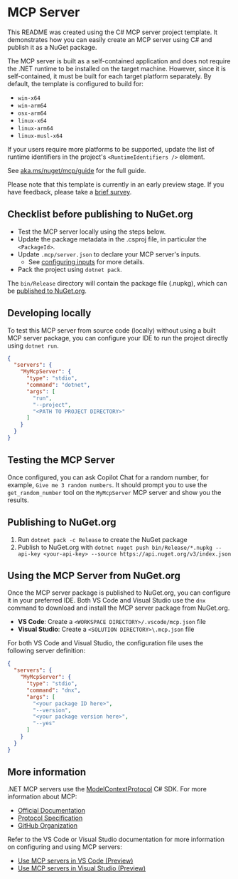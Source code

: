 # MCP Server

This README was created using the C# MCP server project template.
It demonstrates how you can easily create an MCP server using C# and publish it as a NuGet package.

The MCP server is built as a self-contained application and does not require the .NET runtime to be installed on the target machine.
However, since it is self-contained, it must be built for each target platform separately.
By default, the template is configured to build for:
* `win-x64`
* `win-arm64`
* `osx-arm64`
* `linux-x64`
* `linux-arm64`
* `linux-musl-x64`

If your users require more platforms to be supported, update the list of runtime identifiers in the project's `<RuntimeIdentifiers />` element.

See [aka.ms/nuget/mcp/guide](https://aka.ms/nuget/mcp/guide) for the full guide.

Please note that this template is currently in an early preview stage. If you have feedback, please take a [brief survey](http://aka.ms/dotnet-mcp-template-survey).

## Checklist before publishing to NuGet.org

- Test the MCP server locally using the steps below.
- Update the package metadata in the .csproj file, in particular the `<PackageId>`.
- Update `.mcp/server.json` to declare your MCP server's inputs.
  - See [configuring inputs](https://aka.ms/nuget/mcp/guide/configuring-inputs) for more details.
- Pack the project using `dotnet pack`.

The `bin/Release` directory will contain the package file (.nupkg), which can be [published to NuGet.org](https://learn.microsoft.com/nuget/nuget-org/publish-a-package).

## Developing locally

To test this MCP server from source code (locally) without using a built MCP server package, you can configure your IDE to run the project directly using `dotnet run`.

```json
{
  "servers": {
    "MyMcpServer": {
      "type": "stdio",
      "command": "dotnet",
      "args": [
        "run",
        "--project",
        "<PATH TO PROJECT DIRECTORY>"
      ]
    }
  }
}
```

## Testing the MCP Server

Once configured, you can ask Copilot Chat for a random number, for example, `Give me 3 random numbers`. It should prompt you to use the `get_random_number` tool on the `MyMcpServer` MCP server and show you the results.

## Publishing to NuGet.org

1. Run `dotnet pack -c Release` to create the NuGet package
2. Publish to NuGet.org with `dotnet nuget push bin/Release/*.nupkg --api-key <your-api-key> --source https://api.nuget.org/v3/index.json`

## Using the MCP Server from NuGet.org

Once the MCP server package is published to NuGet.org, you can configure it in your preferred IDE. Both VS Code and Visual Studio use the `dnx` command to download and install the MCP server package from NuGet.org.

- **VS Code**: Create a `<WORKSPACE DIRECTORY>/.vscode/mcp.json` file
- **Visual Studio**: Create a `<SOLUTION DIRECTORY>\.mcp.json` file

For both VS Code and Visual Studio, the configuration file uses the following server definition:

```json
{
  "servers": {
    "MyMcpServer": {
      "type": "stdio",
      "command": "dnx",
      "args": [
        "<your package ID here>",
        "--version",
        "<your package version here>",
        "--yes"
      ]
    }
  }
}
```

## More information

.NET MCP servers use the [ModelContextProtocol](https://www.nuget.org/packages/ModelContextProtocol) C# SDK. For more information about MCP:

* [Official Documentation](https://modelcontextprotocol.io/)
* [Protocol Specification](https://spec.modelcontextprotocol.io/)
* [GitHub Organization](https://github.com/modelcontextprotocol)

Refer to the VS Code or Visual Studio documentation for more information on configuring and using MCP servers:

* [Use MCP servers in VS Code (Preview)](https://code.visualstudio.com/docs/copilot/chat/mcp-servers)
* [Use MCP servers in Visual Studio (Preview)](https://learn.microsoft.com/visualstudio/ide/mcp-servers)
